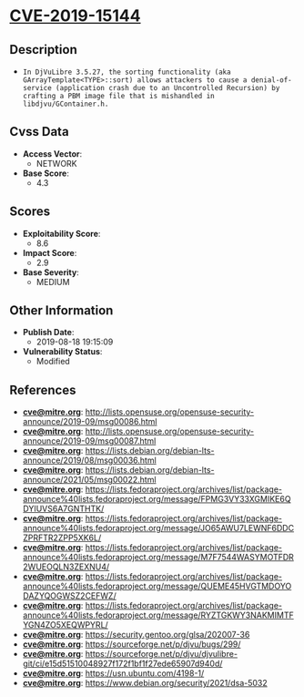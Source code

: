 
# [CVE-2019-15144](http://lists.opensuse.org/opensuse-security-announce/2019-09/msg00086.html)

## Description

- `In DjVuLibre 3.5.27, the sorting functionality (aka GArrayTemplate<TYPE>::sort) allows attackers to cause a denial-of-service (application crash due to an Uncontrolled Recursion) by crafting a PBM image file that is mishandled in libdjvu/GContainer.h.`

## Cvss Data

- **Access Vector**:
  - NETWORK
- **Base Score**:
  - 4.3

## Scores

- **Exploitability Score**:
  - 8.6
- **Impact Score**:
  - 2.9
- **Base Severity**:
  - MEDIUM

## Other Information

- **Publish Date**:
  - 2019-08-18 19:15:09
- **Vulnerability Status**:
  - Modified

## References

- **cve@mitre.org**: http://lists.opensuse.org/opensuse-security-announce/2019-09/msg00086.html
- **cve@mitre.org**: http://lists.opensuse.org/opensuse-security-announce/2019-09/msg00087.html
- **cve@mitre.org**: https://lists.debian.org/debian-lts-announce/2019/08/msg00036.html
- **cve@mitre.org**: https://lists.debian.org/debian-lts-announce/2021/05/msg00022.html
- **cve@mitre.org**: https://lists.fedoraproject.org/archives/list/package-announce%40lists.fedoraproject.org/message/FPMG3VY33XGMIKE6QDYIUVS6A7GNTHTK/
- **cve@mitre.org**: https://lists.fedoraproject.org/archives/list/package-announce%40lists.fedoraproject.org/message/JO65AWU7LEWNF6DDCZPRFTR2ZPP5XK6L/
- **cve@mitre.org**: https://lists.fedoraproject.org/archives/list/package-announce%40lists.fedoraproject.org/message/M7F7544WASYMOTFDR2WUEOQLN3ZEXNU4/
- **cve@mitre.org**: https://lists.fedoraproject.org/archives/list/package-announce%40lists.fedoraproject.org/message/QUEME45HVGTMDOYODAZYQOGWSZ2CEFWZ/
- **cve@mitre.org**: https://lists.fedoraproject.org/archives/list/package-announce%40lists.fedoraproject.org/message/RYZTGKWY3NAKMIMTFYGN4ZO5XEQWPYRL/
- **cve@mitre.org**: https://security.gentoo.org/glsa/202007-36
- **cve@mitre.org**: https://sourceforge.net/p/djvu/bugs/299/
- **cve@mitre.org**: https://sourceforge.net/p/djvu/djvulibre-git/ci/e15d51510048927f172f1bf1f27ede65907d940d/
- **cve@mitre.org**: https://usn.ubuntu.com/4198-1/
- **cve@mitre.org**: https://www.debian.org/security/2021/dsa-5032
